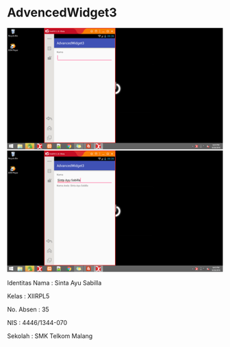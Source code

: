 # AdvencedWidget3

![GitHub Logo](/AW3.1.png)
![GitHub Logo](/AW3.2.png)

Identitas Nama : Sinta Ayu Sabilla

Kelas : XIIRPL5

No. Absen : 35

NIS : 4446/1344-070

Sekolah : SMK Telkom Malang
